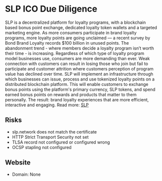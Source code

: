 # SLP ICO Due Diligence
SLP is a decentralized platform for loyalty programs, with a blockchain based bonus point exchange, dedicated loyalty token wallets and a targeted marketing engine. As more consumers participate in brand loyalty programs, more loyalty points are going unclaimed — a recent survey by Bond Brand Loyalty records $100 billion in unused points. The abandonment trend - where members decide a loyalty program isn’t worth their time - is increasing. Regardless of which type of loyalty program model businesses use, consumers are more demanding than ever. Weak connection with customers can result in losing those who join but fail to participate and customer attrition where customers perception of program value has declined over time. SLP will implement an infrastructure through which businesses can issue, process and use tokenized loyalty points on a distributed blockchain platform. This will enable customers to exchange bonus points using the platform's primary currency, SLP tokens, and spend earned bonus points on rewards and products that matter to them personally. The result: brand loyalty experiences that are more efficient, interactive and engaging.
Read more: [SLP](https://metabay.network/ico/slp)
## Risks
* slp.network does not match the certificate
* HTTP Strict Transport Security not set
* TLSA record not configured or configured wrong
* OCSP stapling not configured
## Website
* Domain: None
